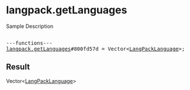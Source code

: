 # langpack.getLanguages

Sample Description

<pre>

---functions---
<a href="../method/langpack.getLanguages.md">langpack.getLanguages</a>#800fd57d = Vector&lt;<a href="../type/LangPackLanguage.md">LangPackLanguage</a>&gt;;
</pre>

## Result

Vector&lt;<a href="../type/LangPackLanguage.md">LangPackLanguage</a>&gt;

